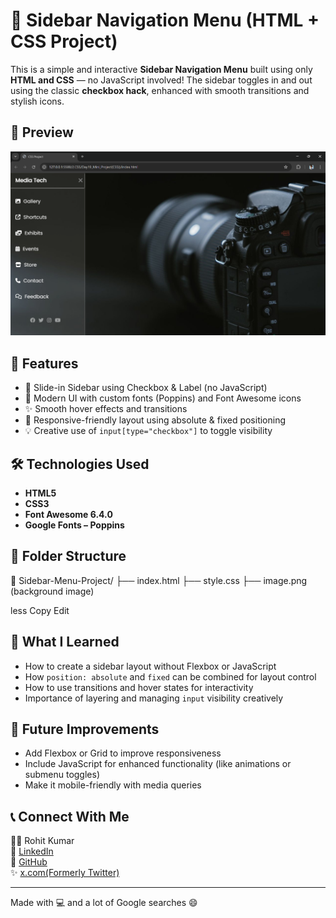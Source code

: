 # 🎨 Sidebar Navigation Menu (HTML + CSS Project)

This is a simple and interactive **Sidebar Navigation Menu** built using only **HTML and CSS** — no JavaScript involved! The sidebar toggles in and out using the classic **checkbox hack**, enhanced with smooth transitions and stylish icons.

## 📸 Preview

![Project Preview](Preview.png)

## 🚀 Features

- 🔘 Slide-in Sidebar using Checkbox & Label (no JavaScript)
- 🎨 Modern UI with custom fonts (Poppins) and Font Awesome icons
- ✨ Smooth hover effects and transitions
- 📱 Responsive-friendly layout using absolute & fixed positioning
- 💡 Creative use of `input[type="checkbox"]` to toggle visibility

## 🛠️ Technologies Used

- **HTML5**
- **CSS3**
- **Font Awesome 6.4.0**
- **Google Fonts – Poppins**

## 📂 Folder Structure

📁 Sidebar-Menu-Project/
├── index.html
├── style.css
├── image.png (background image)

less
Copy
Edit

## 🧠 What I Learned

- How to create a sidebar layout without Flexbox or JavaScript  
- How `position: absolute` and `fixed` can be combined for layout control  
- How to use transitions and hover states for interactivity  
- Importance of layering and managing `input` visibility creatively  

## 🚧 Future Improvements

- Add Flexbox or Grid to improve responsiveness  
- Include JavaScript for enhanced functionality (like animations or submenu toggles)  
- Make it mobile-friendly with media queries  

## 📞 Connect With Me

👨‍💻 Rohit Kumar  
🔗 [LinkedIn](https://www.linkedin.com/in/dev-rohitkumar)  
🐙 [GitHub](https://github.com/dev-rohitkumar)  
✨ [x.com(Formerly Twitter)](https://x.com/dev_rohitkumar) 

---

Made with 💻 and a lot of Google searches 😄